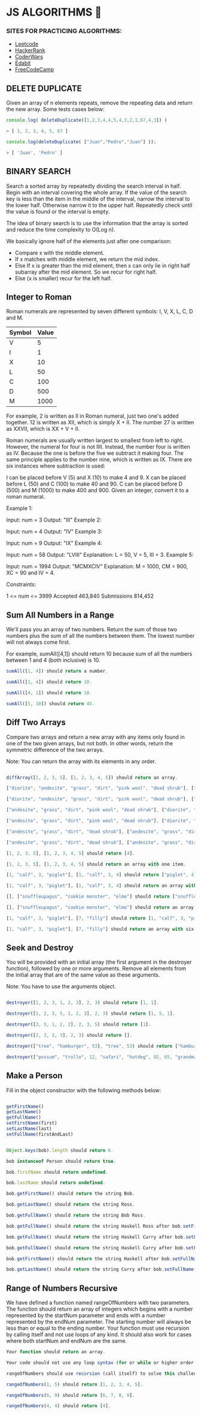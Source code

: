 # JS ALGORITHMS 🧩

### SITES FOR PRACTICING ALGORITHMS:

- [Leetcode](https://leetcode.com/)
- [HackerRank](https://www.hackerrank.com/)
- [CoderWars](https://www.codewars.com/)
- [Edabit](https://edabit.com/)
- [FreeCodeCamp](https://www.freecodecamp.org/)

## DELETE DUPLICATE

Given an array of n elements repeats,  remove the repeating data and return the 
new array. Some tests cases below:

``` javascript
console.log( deleteDuplicate([1,2,3,4,4,5,4,3,2,1,67,4,3]) )

> [ 1, 2, 3, 4, 5, 67 ]

console.log(deleteDuplicate( ["Juan","Pedro","Juan"] ));

> [ 'Juan', 'Pedro' ]
```


## BINARY SEARCH

 Search a sorted array by repeatedly dividing the search interval in half. Begin with an 
 interval covering the whole array. If the value of the search key is less than the item in the middle of 
 the interval, narrow the interval to the lower half. Otherwise narrow it to the upper half. Repeatedly 
 check until the value is found or the interval is empty.

 The idea of binary search is to use the information that the array is sorted and reduce the time complexity to O(Log n).

 We basically ignore half of the elements just after one comparison:

- Compare x with the middle element.
- If x matches with middle element, we return the mid index.
- Else If x is greater than the mid element, then x can only lie in right half subarray after the mid element. So we recur for right half.
- Else (x is smaller) recur for the left half.



## Integer to Roman

Roman numerals are represented by seven different symbols: I, V, X, L, C, D and M.

| Symbol      | Value       |
| ----------- | ----------- |
| V           |  5          |    
| I           |  1          |
| X           |  10         |
| L           |  50         | 
| C           |  100        |
| D           |  500        |
| M           |  1000       |

For example, 2 is written as II in Roman numeral, just two one's added together. 12 is written as XII, which is simply X + II. The number 27 is written as XXVII, which is XX + V + II.

Roman numerals are usually written largest to smallest from left to right. However, the numeral for four is not IIII. Instead, the number four is written as IV. Because the one is before the five we subtract it making four. The same principle applies to the number nine, which is written as IX. There are six instances where subtraction is used:

I can be placed before V (5) and X (10) to make 4 and 9. 
X can be placed before L (50) and C (100) to make 40 and 90. 
C can be placed before D (500) and M (1000) to make 400 and 900.
Given an integer, convert it to a roman numeral.


Example 1:

Input: num = 3
Output: "III"
Example 2:

Input: num = 4
Output: "IV"
Example 3:

Input: num = 9
Output: "IX"
Example 4:

Input: num = 58
Output: "LVIII"
Explanation: L = 50, V = 5, III = 3.
Example 5:

Input: num = 1994
Output: "MCMXCIV"
Explanation: M = 1000, CM = 900, XC = 90 and IV = 4.
 

Constraints:

1 <= num <= 3999
Accepted
463,840
Submissions
814,452


## Sum All Numbers in a Range

We'll pass you an array of two numbers. Return the sum of those two numbers plus the sum of all the numbers between them. The lowest number will not always come first.

For example, sumAll([4,1]) should return 10 because sum of all the numbers between 1 and 4 (both inclusive) is 10.

```javascript
sumAll([1, 4]) should return a number.

sumAll([1, 4]) should return 10.

sumAll([4, 1]) should return 10.

sumAll([5, 10]) should return 45.
```


## Diff Two Arrays

Compare two arrays and return a new array with any items only found in one of the two given arrays, but not both. In other words, return the symmetric difference of the two arrays.

Note: You can return the array with its elements in any order.

```javascript

diffArray([1, 2, 3, 5], [1, 2, 3, 4, 5]) should return an array.

["diorite", "andesite", "grass", "dirt", "pink wool", "dead shrub"], ["diorite", "andesite", "grass", "dirt", "dead shrub"] should return ["pink wool"].

["diorite", "andesite", "grass", "dirt", "pink wool", "dead shrub"], ["diorite", "andesite", "grass", "dirt", "dead shrub"] should return an array with one item.

["andesite", "grass", "dirt", "pink wool", "dead shrub"], ["diorite", "andesite", "grass", "dirt", "dead shrub"] should return ["diorite", "pink wool"].

["andesite", "grass", "dirt", "pink wool", "dead shrub"], ["diorite", "andesite", "grass", "dirt", "dead shrub"] should return an array with two items.

["andesite", "grass", "dirt", "dead shrub"], ["andesite", "grass", "dirt", "dead shrub"] should return [].

["andesite", "grass", "dirt", "dead shrub"], ["andesite", "grass", "dirt", "dead shrub"] should return an empty array.

[1, 2, 3, 5], [1, 2, 3, 4, 5] should return [4].

[1, 2, 3, 5], [1, 2, 3, 4, 5] should return an array with one item.

[1, "calf", 3, "piglet"], [1, "calf", 3, 4] should return ["piglet", 4].

[1, "calf", 3, "piglet"], [1, "calf", 3, 4] should return an array with two items.

[], ["snuffleupagus", "cookie monster", "elmo"] should return ["snuffleupagus", "cookie monster", "elmo"].

[], ["snuffleupagus", "cookie monster", "elmo"] should return an array with three items.

[1, "calf", 3, "piglet"], [7, "filly"] should return [1, "calf", 3, "piglet", 7, "filly"].

[1, "calf", 3, "piglet"], [7, "filly"] should return an array with six items.
```


## Seek and Destroy

You will be provided with an initial array (the first argument in the destroyer function), followed by one or more arguments. Remove all elements from the initial array that are of the same value as these arguments.

Note: You have to use the arguments object.

```javascript

destroyer([1, 2, 3, 1, 2, 3], 2, 3) should return [1, 1].

destroyer([1, 2, 3, 5, 1, 2, 3], 2, 3) should return [1, 5, 1].

destroyer([3, 5, 1, 2, 2], 2, 3, 5) should return [1].

destroyer([2, 3, 2, 3], 2, 3) should return [].

destroyer(["tree", "hamburger", 53], "tree", 53) should return ["hamburger"].

destroyer(["possum", "trollo", 12, "safari", "hotdog", 92, 65, "grandma", "bugati", "trojan", "yacht"], "yacht", "possum", "trollo", "safari", "hotdog", "grandma", "bugati", "trojan") should return [12,92,65].
```


## Make a Person

Fill in the object constructor with the following methods below:

```javascript

getFirstName()
getLastName()
getFullName()
setFirstName(first)
setLastName(last)
setFullName(firstAndLast)
```

```javascript

Object.keys(bob).length should return 6.

bob instanceof Person should return true.

bob.firstName should return undefined.

bob.lastName should return undefined.

bob.getFirstName() should return the string Bob.

bob.getLastName() should return the string Ross.

bob.getFullName() should return the string Bob Ross.

bob.getFullName() should return the string Haskell Ross after bob.setFirstName("Haskell").

bob.getFullName() should return the string Haskell Curry after bob.setLastName("Curry").

bob.getFullName() should return the string Haskell Curry after bob.setFullName("Haskell Curry").

bob.getFirstName() should return the string Haskell after bob.setFullName("Haskell Curry").

bob.getLastName() should return the string Curry after bob.setFullName("Haskell Curry").
```


## Range of Numbers Recursive 

We have defined a function named rangeOfNumbers with two parameters. The function should return an array of integers which begins with a number represented by the startNum parameter and ends with a number represented by the endNum parameter. The starting number will always be less than or equal to the ending number. Your function must use recursion by calling itself and not use loops of any kind. It should also work for cases where both startNum and endNum are the same.


```javascript
Your function should return an array.

Your code should not use any loop syntax (for or while or higher order functions such as forEach, map, filter, or reduce).

rangeOfNumbers should use recursion (call itself) to solve this challenge.

rangeOfNumbers(1, 5) should return [1, 2, 3, 4, 5].

rangeOfNumbers(6, 9) should return [6, 7, 8, 9].

rangeOfNumbers(4, 4) should return [4].
```

